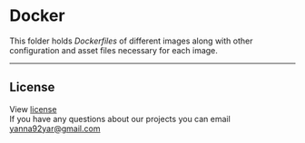 # Docker

This folder holds *Dockerfiles* of different images along with other configuration and asset files necessary for each image.

---

## License
  View [license](/LICENSE)  
  If
 you have any questions about our projects you can email [yanna92yar@gmail.com](mailto:yanna92yar@gmail.com)


